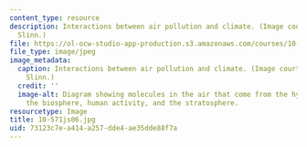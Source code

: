 ```yaml
---
content_type: resource
description: Interactions between air pollution and climate. (Image courtesy of Anne
  Slinn.)
file: https://ol-ocw-studio-app-production.s3.amazonaws.com/courses/10-571j-atmospheric-physics-and-chemistry-spring-2006/73123c7ea414a257dde4ae35dde88f7a_10-571js06.jpg
file_type: image/jpeg
image_metadata:
  caption: Interactions between air pollution and climate. (Image courtesy of Anne
    Slinn.)
  credit: ''
  image-alt: Diagram showing molecules in the air that come from the hydrosphere,
    the biosphere, human activity, and the stratosphere.
resourcetype: Image
title: 10-571js06.jpg
uid: 73123c7e-a414-a257-dde4-ae35dde88f7a
---
```

